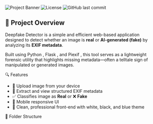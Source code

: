 ![Project Banner](https://img.shields.io/badge/Flask-Python-blue?logo=flask) ![License](https://img.shields.io/badge/Status-Active-success) ![GitHub last commit](https://img.shields.io/github/last-commit/vatsalas17/deepfake-detector)

## 🧠 Project Overview

Deepfake Detector is a simple and efficient web-based application designed to detect whether an image is **real** or **AI-generated (fake)** by analyzing its **EXIF metadata**.

Built using Python , Flask , and Piexif , this tool serves as a lightweight forensic utility that highlights missing metadata—often a telltale sign of manipulated or generated images.

 🔍 Features

- 📂 Upload image from your device
- 🧾 Extract and view structured EXIF metadata
- ✅ Classifies image as **Real** or ❌ **Fake**
- 📱 Mobile responsive UI
- 🎨 Clean, professional front-end with white, black, and blue theme

 📁 Folder Structure


